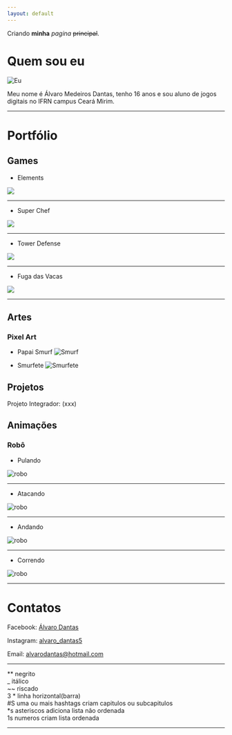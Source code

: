 ```yaml
---
layout: default
---
```


Criando **minha** _pagina_  ~~principal~~.

# Quem sou eu

![Eu](Eu.jpg)

Meu nome é Álvaro Medeiros Dantas, tenho 16 anos e sou aluno de jogos digitais no IFRN campus Ceará Mirim.


* * *

# Portfólio

## Games

* Elements
 
 [![](Elements.PNG)](https://AlvaroMD2016.github.io/Elements)  
 
* * * 
 
* Super Chef
 
 [![](superchef.PNG)](https://AlvaroMD2016.github.io/Super%20Chef)  

* * *

* Tower Defense
 
 [![](tower.PNG)](https://AlvaroMD2016.github.io/Tower%20Defense)  

* * *

* Fuga das Vacas
 
 [![](fugavacas.PNG)](https://AlvaroMD2016.github.io/Fuga%20das%20Vacas) 
 
* * *

## Artes

### Pixel Art

* Papai Smurf
![Smurf](Papaismurf0.png)  

* Smurfete
![Smurfete](frente_parada.png)  





## Projetos  

Projeto Integrador: (xxx)

## Animações

### Robô

* Pulando  

![robo](robopulo.gif)  

* * *
* Atacando  

![robo](roboataque.gif)  

* * *
* Andando  

![robo](roboandando.gif)  

* * *
* Correndo  

![robo](robocorrendo.gif)  

* * *

# Contatos

Facebook:  [Álvaro Dantas](https://www.facebook.com/profile.php?id=100006526025595)  

Instagram: [alvaro_dantas5](https://www.instagram.com/alvaro_dantas5/)  

Email: alvarodantas@hotmail.com


* * *

** negrito  
_ itálico  
~~ riscado  
3 * linha horizontal(barra)   
#S uma ou mais hashtags criam capitulos ou subcapitulos  
*s asteriscos adiciona lista não ordenada  
1s numeros criam lista ordenada  

* * *
